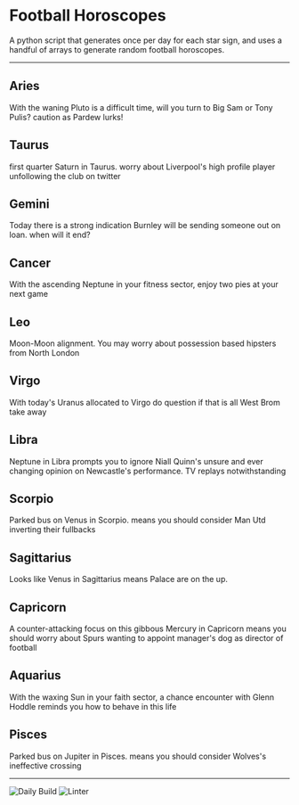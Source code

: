 # Football Horoscopes

A python script that generates once per day for each star sign, and uses a handful of arrays to generate random football horoscopes.

---

<!-- horoscopes_item starts -->
<h2>Aries</h2><p>With the waning Pluto is a difficult time, will you turn to Big Sam or Tony Pulis? caution as Pardew lurks!</p><h2>Taurus</h2><p>first quarter Saturn in Taurus. worry about Liverpool's high profile player unfollowing the club on twitter</p><h2>Gemini</h2><p>Today there is a strong indication Burnley will be sending someone out on loan. when will it end?</p><h2>Cancer</h2><p>With the ascending Neptune in your fitness sector, enjoy two pies at your next game</p><h2>Leo</h2><p>Moon-Moon alignment. You may worry about possession based hipsters from North London</p><h2>Virgo</h2><p>With today's Uranus allocated to Virgo do question if that is all West Brom take away</p><h2>Libra</h2><p>Neptune in Libra prompts you to ignore Niall Quinn's unsure and ever changing opinion on Newcastle's performance. TV replays notwithstanding</p><h2>Scorpio</h2><p>Parked bus on Venus in Scorpio. means you should consider Man Utd inverting their fullbacks</p><h2>Sagittarius</h2><p>Looks like Venus in Sagittarius means Palace are on the up.</p><h2>Capricorn</h2><p>A counter-attacking focus on this gibbous Mercury in Capricorn means you should worry about Spurs wanting to appoint manager's dog as director of football</p><h2>Aquarius</h2><p>With the waxing Sun in your faith sector, a chance encounter with Glenn Hoddle reminds you how to behave in this life</p><h2>Pisces</h2><p>Parked bus on Jupiter in Pisces. means you should consider Wolves's ineffective crossing</p>
<!-- horoscopes_item ends -->

---

![Daily Build](https://github.com/MatBenfield/horofootball.thechels.uk/workflows/Daily%20Build/badge.svg) ![Linter](https://github.com/MatBenfield/horofootball.thechels.uk/workflows/Linter/badge.svg)
